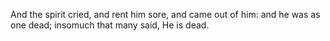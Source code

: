 And the spirit cried, and rent him sore, and came out of him: and he was as one dead; insomuch that many said, He is dead.
